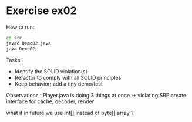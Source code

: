 # Exercise ex02

How to run:
```bash
cd src
javac Demo02.java
java Demo02
```

Tasks:
- Identify the SOLID violation(s)
- Refactor to comply with all SOLID principles
- Keep behavior; add a tiny demo/test


Observations : 
Player.java is doing 3 things at once -> violating SRP
create interface for cache, decoder, render 

what if in future we use int[] instead of byte[] array ? 
